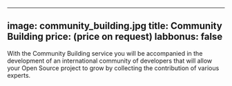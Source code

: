 

---
image: community_building.jpg
title: Community Building
price: (price on request)
labbonus: false
--- 

With the Community Building service you will be accompanied in the development of an international community of developers that will allow your Open Source project to grow by collecting the contribution of various experts.

<!--more--> 
